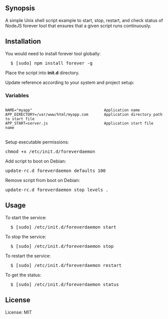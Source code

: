 ## Synopsis

A simple Unix shell script example to start, stop, restart, and check status of NodeJS forever tool that ensures that a given script runs continuously.

## Installation

You would need to install forever tool globally: 
<div class="highlight highlight-source-shell"><pre>  $ [sudo] npm install forever -g</pre></div>

Place the script into <strong>init.d</strong> directory. 

Update reference according to your system and project setup: 

<h3>Variables</h3>
<pre>
<code>
NAME="myapp"                                Application name
APP_DIRECTORY=/var/www/html/myapp.com       Application directory path to start file
APP_START=server.js                         Application start file name
</code>
</pre>

Setup executable permissions: 
<div class="highlight highlight-source-shell"><pre>
chmod +x /etc/init.d/foreverdaemon
</pre></div>

Add script to boot on Debian: 
<div class="highlight highlight-source-shell"><pre>
update-rc.d foreverdaemon defaults 100
</pre></div>

Remove script from boot on Debian:
<div class="highlight highlight-source-shell"><pre>
update-rc.d foreverdaemon stop levels .
</pre></div>

## Usage

To start the service:
<div class="highlight highlight-source-shell"><pre>  $ [sudo] /etc/init.d/foreverdaemon start</pre></div>

To stop the service:
<div class="highlight highlight-source-shell"><pre>  $ [sudo] /etc/init.d/foreverdaemon stop</pre></div>

To restart the service:
<div class="highlight highlight-source-shell"><pre>  $ [sudo] /etc/init.d/foreverdaemon restart</pre></div>

To get the status:
<div class="highlight highlight-source-shell"><pre>  $ [sudo] /etc/init.d/foreverdaemon status</pre></div>

## License

<a id="user-content-license-mit" class="anchor" href="#license-mit" aria-hidden="true"><span class="octicon octicon-link"></span></a>
License: MIT
